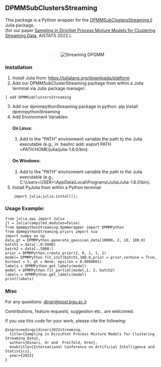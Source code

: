 ## DPMMSubClustersStreaming

This package is a Python wrapper for the [DPMMSubClustersStreaming.jl](https://github.com/BGU-CS-VIL/DPMMSubClustersStreaming.jl) Julia package.<br>
(for our paper [Sampling in Dirichlet Process Mixture Models for Clustering Streaming Data](https://dinarior.github.io/papers/Dinari_AISTATS_streaming.pdf), AISTATS 2022.).

<br>
<p align="center">
<img src="appended.gif" alt="Streaming DPGMM">
</p>


### Installation

1. Install Julia from: https://julialang.org/downloads/platform
2. Add our DPMMSubClusterStreaming package from within a Julia terminal via Julia package manager:
```
] add DPMMSubClustersStreaming
```
3. Add our dpmmpythonStreaming package in python: pip install dpmmpythonStreaming
4. Add Environment Variables:
	#### On Linux:
	1. Add to the "PATH" environment variable the path to the Julia executable (e.g., in .bashrc add: export PATH =$PATH:$HOME/julia/julia-1.6.0/bin).
	#### On Windows:
	1. Add to the "PATH" environment variable the path to the Julia executable (e.g., C:\Users\<USER>\AppData\Local\Programs\Julia\Julia-1.6.0\bin).
5. Install PyJulia from within a Python terminal:
```
	import julia;julia.install();
```

### Usage Example:

```
from julia.api import Julia
jl = Julia(compiled_modules=False)
from dpmmpythonStreaming.dpmmwrapper import DPMMPython
from dpmmpythonStreaming.priors import niw
import numpy as np
data,gt = DPMMPython.generate_gaussian_data(10000, 2, 10, 100.0)
batch1 = data[:,0:5000]
batch2 = data[:,5000:]
prior = DPMMPython.create_prior(2, 0, 1, 1, 1)
model= DPMMPython.fit_init(batch1,100.0,prior = prior,verbose = True, burnout = 5, gt = None, epsilon = 0.0000001)
labels = DPMMPython.get_labels(model)
model = DPMMPython.fit_partial(model,1, 2, batch2)
labels = DPMMPython.get_labels(model)
print(labels)
```
### Misc

For any questions: dinari@post.bgu.ac.il

Contributions, feature requests, suggestion etc.. are welcomed.

If you use this code for your work, please cite the following:

```
@inproceedings{dinari2022streaming,
  title={Sampling in Dirichlet Process Mixture Models for Clustering Streaming Data},
  author={Dinari, Or and  Freifeld, Oren},
  booktitle={International Conference on Artificial Intelligence and Statistics},
  year={2022}
}
```
